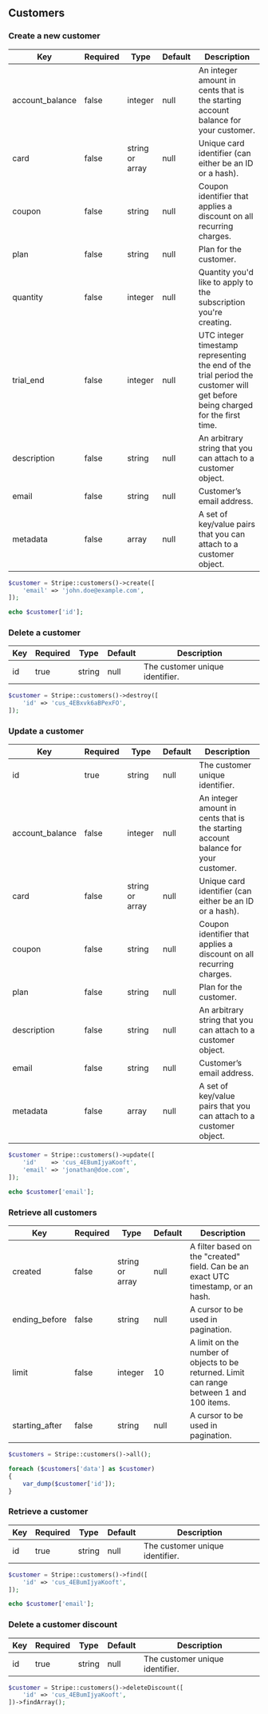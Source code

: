 ## Customers

### Create a new customer

Key             | Required | Type            | Default | Description
--------------- | -------- | --------------- | ------- | -----------------------
account_balance | false    | integer         | null    | An integer amount in cents that is the starting account balance for your customer.
card            | false    | string or array | null    | Unique card identifier (can either be an ID or a hash).
coupon          | false    | string          | null    | Coupon identifier that applies a discount on all recurring charges.
plan            | false    | string          | null    | Plan for the customer.
quantity        | false    | integer         | null    | Quantity you'd like to apply to the subscription you're creating.
trial_end       | false    | integer         | null    | UTC integer timestamp representing the end of the trial period the customer will get before being charged for the first time.
description     | false    | string          | null    | An arbitrary string that you can attach to a customer object.
email           | false    | string          | null    | Customer’s email address.
metadata        | false    | array           | null    | A set of key/value pairs that you can attach to a customer object.

```php
$customer = Stripe::customers()->create([
	'email' => 'john.doe@example.com',
]);

echo $customer['id'];
```

### Delete a customer

Key | Required | Type   | Default | Description
--- | -------- | ------ | ------- | --------------------------------------------
id  | true     | string | null    | The customer unique identifier.

```php
$customer = Stripe::customers()->destroy([
	'id' => 'cus_4EBxvk6aBPexFO',
]);
```

### Update a customer

Key             | Required | Type            | Default | Description
--------------- | -------- | --------------- | ------- | -----------------------
id              | true     | string          | null    | The customer unique identifier.
account_balance | false    | integer         | null    | An integer amount in cents that is the starting account balance for your customer.
card            | false    | string or array | null    | Unique card identifier (can either be an ID or a hash).
coupon          | false    | string          | null    | Coupon identifier that applies a discount on all recurring charges.
plan            | false    | string          | null    | Plan for the customer.
description     | false    | string          | null    | An arbitrary string that you can attach to a customer object.
email           | false    | string          | null    | Customer’s email address.
metadata        | false    | array           | null    | A set of key/value pairs that you can attach to a customer object.

```php
$customer = Stripe::customers()->update([
	'id'    => 'cus_4EBumIjyaKooft',
	'email' => 'jonathan@doe.com',
]);

echo $customer['email'];
```

### Retrieve all customers

Key             | Required | Type            | Default | Description
--------------- | -------- | --------------- | ------- | -----------------------
created         | false    | string or array | null    | A filter based on the "created" field. Can be an exact UTC timestamp, or an hash.
ending_before   | false    | string          | null    | A cursor to be used in pagination.
limit           | false    | integer         | 10      | A limit on the number of objects to be returned. Limit can range between 1 and 100 items.
starting_after  | false    | string          | null    | A cursor to be used in pagination.

```php
$customers = Stripe::customers()->all();

foreach ($customers['data'] as $customer)
{
	var_dump($customer['id']);
}
```

### Retrieve a customer

Key | Required | Type   | Default | Description
--- | -------- | ------ | ------- | -------------------------------------------
id  | true     | string | null    | The customer unique identifier.

```php
$customer = Stripe::customers()->find([
	'id' => 'cus_4EBumIjyaKooft',
]);

echo $customer['email'];
```

### Delete a customer discount

Key | Required | Type   | Default | Description
--- | -------- | ------ | ------- | -------------------------------------------
id  | true     | string | null    | The customer unique identifier.

```php
$customer = Stripe::customers()->deleteDiscount([
	'id' => 'cus_4EBumIjyaKooft',
])->findArray();
```
